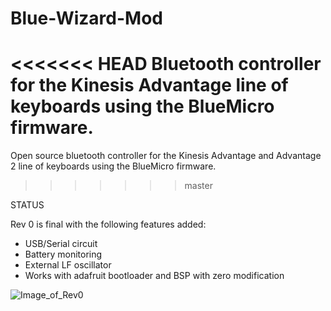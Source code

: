 # Blue-Wizard-Mod
<<<<<<< HEAD
 Bluetooth controller for the Kinesis Advantage line of keyboards using the BlueMicro firmware.
=======
 Open source bluetooth controller for the Kinesis Advantage and Advantage 2 line of keyboards using the BlueMicro firmware.
>>>>>>> master
 
 STATUS
 
 Rev 0 is final with the following features added:
 
 - USB/Serial circuit
 - Battery monitoring
 - External LF oscillator
 - Works with adafruit bootloader and BSP with zero modification
 
  
![Image_of_Rev0](https://github.com/wizarddata/Blue-Wizard-Mod/blob/master/Pictures/20200911_090510.jpg)

